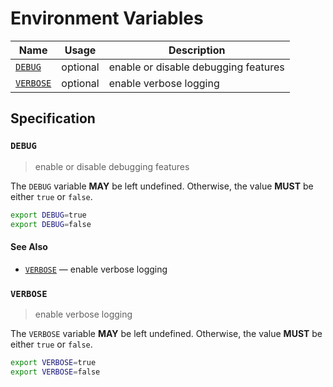 # Environment Variables

| Name        | Usage    | Description                          |
| ----------- | -------- | ------------------------------------ |
| [`DEBUG`]   | optional | enable or disable debugging features |
| [`VERBOSE`] | optional | enable verbose logging               |

## Specification

### `DEBUG`

> enable or disable debugging features

The `DEBUG` variable **MAY** be left undefined. Otherwise, the value **MUST** be
either `true` or `false`.

```bash
export DEBUG=true
export DEBUG=false
```

#### See Also

- [`VERBOSE`] — enable verbose logging

### `VERBOSE`

> enable verbose logging

The `VERBOSE` variable **MAY** be left undefined. Otherwise, the value **MUST**
be either `true` or `false`.

```bash
export VERBOSE=true
export VERBOSE=false
```

<!-- references -->

[`debug`]: #DEBUG
[`verbose`]: #VERBOSE
